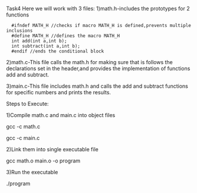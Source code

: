 Task4
Here we will work with 3 files:
  1)math.h-includes the prototypes for 2 functions
    
      #ifndef MATH_H //checks if macro MATH_H is defined,prevents multiple inclusions
      #define MATH_H //defines the macro MATH_H
      int add(int a,int b);
      int subtract(int a,int b);
      #endif //ends the conditional block

2)math.c-This file calls the math.h for making sure that is follows the declarations set in the header,and provides the implementation of functions add and subtract.

3)main.c-This file includes math.h and calls the add and subtract functions for specific numbers and prints the results.

Steps to Execute:

1)Compile math.c and main.c into object files

  gcc -c math.c

  gcc -c main.c

2)Link them into single executable file

  gcc math.o main.o -o program

3)Run the executable

  ./program
